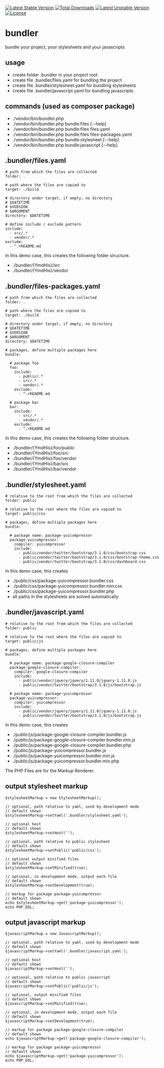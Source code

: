 [![Latest Stable Version](https://poser.pugx.org/elnebuloso/bundler/v/stable.png)](https://packagist.org/packages/elnebuloso/bundler) [![Total Downloads](https://poser.pugx.org/elnebuloso/bundler/downloads.png)](https://packagist.org/packages/elnebuloso/bundler) [![Latest Unstable Version](https://poser.pugx.org/elnebuloso/bundler/v/unstable.png)](https://packagist.org/packages/elnebuloso/bundler) [![License](https://poser.pugx.org/elnebuloso/bundler/license.png)](https://packagist.org/packages/elnebuloso/bundler)

# bundler

bundle your project, your stylesheets and your javascripts

## usage

 * create folder .bundler in your project root
 * create file .bundler/files.yaml for bundling the project
 * create file .bundler/stylesheet.yaml for bundling stylesheets
 * create file .bundler/javascript.yaml for bundling javascripts

## commands (used as composer package)

 * ./vendor/bin/bundler.php
 * ./vendor/bin/bundler.php bundle:files [--help]
 * ./vendor/bin/bundler.php bundle:files files.yaml
 * ./vendor/bin/bundler.php bundle:files files-packages.yaml
 * ./vendor/bin/bundler.php bundle:stylesheet [--help]
 * ./vendor/bin/bundler.php bundle:javascript [--help]

## .bundler/files.yaml

```
# path from which the files are collected
folder: .

# path where the files are copied to
target: ./build

# directory under target, if empty, no directory
# $DATETIME
# $VERSION
# $ARGUMENT
directory: $DATETIME

# define include / exclude pattern
include:
  - src/.*
  - vendor/.*
exclude:
  - ^.+README.md
```

In this demo case, this creates the following folder structure.

 * ./bundler/{YmdHis}/src
 * ./bundler/{YmdHis}/vendor

## .bundler/files-packages.yaml

```
# path from which the files are collected
folder: .

# path where the files are copied to
target: ./build

# directory under target, if empty, no directory
# $DATETIME
# $VERSION
# $ARGUMENT
directory: $DATETIME

# packages, define multiple packages here
bundle:

  # package foo
  foo:
    include:
      - public/.*
      - src/.*
      - vendor/.*
    exclude:
      - ^.+README.md

  # package bar
  bar:
    include:
      - src/.*
      - vendor/.*
    exclude:
      - ^.+README.md
```

In this demo case, this creates the following folder structure.

 * ./bundler/{YmdHis}/foo/public
 * ./bundler/{YmdHis}/foo/src
 * ./bundler/{YmdHis}/foo/vendor
 * ./bundler/{YmdHis}/bar/src
 * ./bundler/{YmdHis}/bar/vendor

## .bundler/stylesheet.yaml

```
# relative to the root from which the files are collected
folder: public

# relative to the root where the files are copied to
target: public/css

# packages, define multiple packages here
bundle:

  # package name: package-yuicompressor
  package-yuicompressor:
    compiler: yuicompressor
    include:
      - public/vendor/twitter/bootstrap/3.1.0/css/bootstrap.css
      - public/vendor/twitter/bootstrap/3.1.0/css/bootstrap-theme.css
      - public/vendor/twitter/bootstrap/3.1.0/css/dashboard.css
```

In this demo case, this creates

 * ./public/css/package-yuicompressor.bundler.css
 * ./public/css/package-yuicompressor.bundler.min.css
 * ./public/css/package-yuicompressor.bundler.php
 * all paths in the stylesheets are solved automatically

## .bundler/javascript.yaml

```
# relative to the root from which the files are collected
folder: public

# relative to the root where the files are copied to
target: public/js

# packages, define multiple packages here
bundle:

  # package name: package-google-closure-compiler
  package-google-closure-compiler:
    compiler: google-closure-compiler
    include:
      - public/vendor/jquery/jquery/1.11.0/jquery-1.11.0.js
      - public/vendor/twitter/bootstrap/3.1.0/js/bootstrap.js

  # package name: package-yuicompressor
  package-yuicompressor:
    compiler: yuicompressor
    include:
      - public/vendor/jquery/jquery/1.11.0/jquery-1.11.0.js
      - public/vendor/twitter/bootstrap/3.1.0/js/bootstrap.js
```

In this demo case, this creates

 * ./public/js/package-google-closure-compiler.bundler.js
 * ./public/js/package-google-closure-compiler.bundler.min.js
 * ./public/js/package-google-closure-compiler.bundler.php
 * ./public/js/package-yuicompressor.bundler.js
 * ./public/js/package-yuicompressor.bundler.min.js
 * ./public/js/package-yuicompressor.bundler.min.php

The PHP Files are for the Markup Renderer.

## output stylesheet markup

```
$stylesheetMarkup = new StylesheetMarkup();

// optional, path relative to yaml, used by development mode
// default shown
$stylesheetMarkup->setYaml('.bundler/stylesheet.yaml');

// optional host
// default shown
$stylesheetMarkup->setHost('');

// optional, path relative to public stylesheet
// default shown
$stylesheetMarkup->setPublic('public/css');

// optional output minified files
// default shown
$stylesheetMarkup->setMinified(true);

// optional, in development mode, output each file
// default shown
$stylesheetMarkup->setDevelopment(true);

// markup for package package-yuicompressor
// default shown
echo $stylesheetMarkup->get('package-yuicompressor');
echo PHP_EOL;
```

## output javascript markup

```
$javascriptMarkup = new JavascriptMarkup();

// optional, path relative to yaml, used by development mode
// default shown
$javascriptMarkup->setYaml('.bundler/javascript.yaml');

// optional host
// default shown
$javascriptMarkup->setHost('');

// optional, path relative to public javascript
// default shown
$javascriptMarkup->setPublic('public/js');

// optional, output minified files
// default shown
$javascriptMarkup->setMinified(true);

// optional, in development mode, output each file
// default shown
$javascriptMarkup->setDevelopment(true);

// markup for package package-google-closure-compiler
// default shown
echo $javascriptMarkup->get('package-google-closure-compiler');

// markup for package package-yuicompressor
// default shown
echo $javascriptMarkup->get('package-yuicompressor');
echo PHP_EOL;
```

